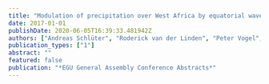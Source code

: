 ```yaml
---
title: "Modulation of precipitation over West Africa by equatorial waves"
date: 2017-01-01
publishDate: 2020-06-05T16:39:33.481942Z
authors: ["Andreas Schlüter", "Roderick van der Linden", "Peter Vogel", "Andreas H Fink", "Peter Knippertz"]
publication_types: ["1"]
abstract: ""
featured: false
publication: "*EGU General Assembly Conference Abstracts*"
---
```


